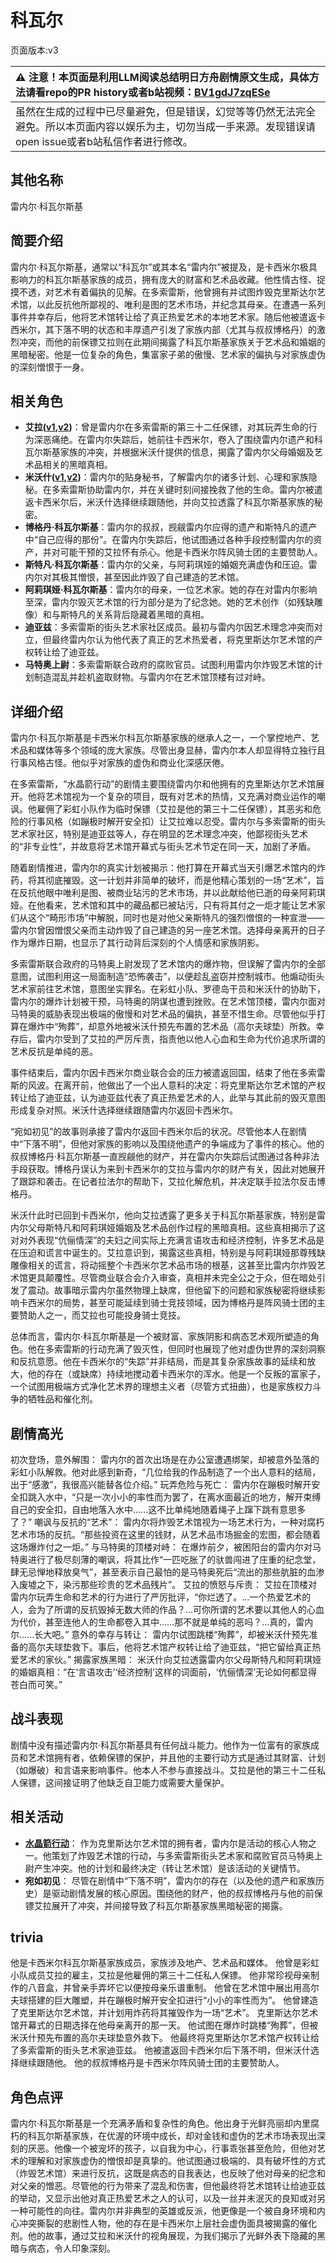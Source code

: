 # 科瓦尔
页面版本:v3
 

| :warning: 注意！本页面是利用LLM阅读总结明日方舟剧情原文生成，具体方法请看repo的PR history或者b站视频：[BV1gdJ7zqESe](https://www.bilibili.com/video/BV1gdJ7zqESe/)         |
|:----------------------------|
| 虽然在生成的过程中已尽量避免，但是错误，幻觉等等仍然无法完全避免。所以本页面内容以娱乐为主，切勿当成一手来源。发现错误请open issue或者b站私信作者进行修改。|



## 其他名称
雷内尔·科瓦尔斯基
## 简要介绍
雷内尔·科瓦尔斯基，通常以“科瓦尔”或其本名“雷内尔”被提及，是卡西米尔极具影响力的科瓦尔斯基家族的成员，拥有庞大的财富和艺术品收藏。他性情古怪、捉摸不透，对艺术有着偏执的见解。在多索雷斯，他曾拥有并试图炸毁克里斯达尔艺术馆，以此反抗他所鄙视的、唯利是图的艺术市场，并纪念其母亲。在遭遇一系列事件并幸存后，他将艺术馆转让给了真正热爱艺术的本地艺术家。随后他被遣返卡西米尔，其下落不明的状态和丰厚遗产引发了家族内部（尤其与叔叔博格丹）的激烈冲突，而他的前保镖艾拉则在此期间揭露了科瓦尔斯基家族关于艺术品和婚姻的黑暗秘密。他是一位复杂的角色，集富家子弟的傲慢、艺术家的偏执与对家族虚伪的深刻憎恨于一身。
## 相关角色
-   **艾拉([v1](../chars/char_4123_ela.md),[v2](char_4123_ela.md))**：曾是雷内尔在多索雷斯的第三十二任保镖，对其玩弄生命的行为深恶痛绝。在雷内尔失踪后，她前往卡西米尔，卷入了围绕雷内尔遗产和科瓦尔斯基家族的冲突，并根据米沃什提供的信息，揭露了雷内尔父母婚姻及艺术品相关的黑暗真相。
-   **米沃什([v1](../chars/extended_char_mi_wo_shen.md),[v2](extended_char_mi_wo_shen.md))**：雷内尔的贴身秘书，了解雷内尔的诸多计划、心理和家族隐秘。在多索雷斯协助雷内尔，并在关键时刻间接挽救了他的生命。雷内尔被遣返卡西米尔后，米沃什选择继续跟随他，并向艾拉透露了科瓦尔斯基家族的秘密。
-   **博格丹·科瓦尔斯基**：雷内尔的叔叔，觊觎雷内尔应得的遗产和斯特凡的遗产中“自己应得的那份”。在雷内尔失踪后，他试图通过各种手段控制雷内尔的资产，并对可能干预的艾拉怀有杀心。他是卡西米尔阵风骑士团的主要赞助人。
-   **斯特凡·科瓦尔斯基**：雷内尔的父亲，与阿莉琪娅的婚姻充满虚伪和压迫。雷内尔对其极其憎恨，甚至因此炸毁了自己建造的艺术馆。
-   **阿莉琪娅·科瓦尔斯基**：雷内尔的母亲，一位艺术家。她的存在对雷内尔影响至深，雷内尔毁灭艺术馆的行为部分是为了纪念她。她的艺术创作（如残缺雕像）和与斯特凡的关系背后隐藏着黑暗的真相。
-   **迪亚兹**：多索雷斯的街头艺术家社区成员。最初与雷内尔因艺术理念冲突而对立，但最终雷内尔认为他代表了真正的艺术热爱者，将克里斯达尔艺术馆的产权转让给了迪亚兹。
-   **马特奥上尉**：多索雷斯联合政府的腐败官员。试图利用雷内尔炸毁艺术馆的计划制造混乱并趁机盗取财物。与雷内尔在艺术馆顶楼有过对峙。
## 详细介绍
雷内尔·科瓦尔斯基是卡西米尔科瓦尔斯基家族的继承人之一，一个掌控地产、艺术品和媒体等多个领域的庞大家族。尽管出身显赫，雷内尔本人却显得特立独行且行事风格古怪。他似乎对家族的虚伪和商业化深感厌倦。

在多索雷斯，“水晶箭行动”的剧情主要围绕雷内尔和他拥有的克里斯达尔艺术馆展开。他将艺术馆视为一个复杂的项目，既有对艺术的热情，又充满对商业运作的嘲讽。他雇佣了彩虹小队作为临时保镖（艾拉是他的第三十二任保镖），其恶劣和危险的行事风格（如蹦极时解开安全扣）让艾拉难以忍受。雷内尔与多索雷斯的街头艺术家社区，特别是迪亚兹等人，存在明显的艺术理念冲突，他鄙视街头艺术的“非专业性”，并故意将艺术馆开幕式与街头艺术节定在同一天，加剧了矛盾。

随着剧情推进，雷内尔的真实计划被揭示：他打算在开幕式当天引爆艺术馆内的炸药，将其彻底摧毁。这一计划并非简单的破坏，而是他精心策划的一场“艺术”，旨在反抗他眼中唯利是图、被商业玷污的艺术市场，并以此献给他已逝的母亲阿莉琪娅。在他看来，艺术馆和其中的藏品都已被玷污，只有将其付之一炬才能让艺术家们从这个“畸形市场”中解脱，同时也是对他父亲斯特凡的强烈憎恨的一种宣泄——雷内尔曾因憎恨父亲而主动炸毁了自己建造的另一座艺术馆。选择母亲离开的日子作为爆炸日期，也显示了其行动背后深刻的个人情感和家族阴影。

多索雷斯联合政府的马特奥上尉发现了艺术馆内的爆炸物，但误解了雷内尔的全部意图，试图利用这一局面制造“恐怖袭击”，以便趁乱盗窃并控制城市。他煽动街头艺术家前往艺术馆，意图坐实罪名。在彩虹小队、罗德岛干员和米沃什的协助下，雷内尔的爆炸计划被干预，马特奥的阴谋也遭到挫败。在艺术馆顶楼，雷内尔面对马特奥的威胁表现出极端的傲慢和对艺术品的偏执，甚至不惜生命。尽管他似乎打算在爆炸中“殉葬”，却意外地被米沃什预先布置的艺术品（高尔夫球垫）所救。幸存后，雷内尔受到了艾拉的严厉斥责，指责他以他人心血和生命为代价追求所谓的艺术反抗是单纯的恶。

事件结束后，雷内尔因卡西米尔商业联合会的压力被遣返回国，结束了他在多索雷斯的风波。在离开前，他做出了一个出人意料的决定：将克里斯达尔艺术馆的产权转让给了迪亚兹，认为迪亚兹代表了真正热爱艺术的人，此举与其此前的毁灭意图形成复杂对照。米沃什选择继续跟随雷内尔返回卡西米尔。

“宛如初见”的故事则承接了雷内尔返回卡西米尔后的状况。尽管他本人在剧情中“下落不明”，但他对家族的影响以及围绕他遗产的争端成为了事件的核心。他的叔叔博格丹·科瓦尔斯基一直觊觎他的财产，并在雷内尔失踪后试图通过各种非法手段获取。博格丹误认为来到卡西米尔的艾拉与雷内尔的财产有关，因此对她展开了跟踪和袭击。在记者拉法尔的帮助下，艾拉化解危机，并决定联手拉法尔反击博格丹。

米沃什此时已回到卡西米尔，他向艾拉透露了更多关于科瓦尔斯基家族，特别是雷内尔父母斯特凡和阿莉琪娅婚姻及艺术品创作过程的黑暗真相。这些真相揭示了这对对外表现“伉俪情深”的夫妇之间实际上充满言语攻击和经济控制，许多艺术品是在压迫和谎言中诞生的。艾拉意识到，揭露这些真相，特别是与阿莉琪娅那尊残缺雕像相关的谎言，将动摇整个卡西米尔艺术品市场的根基，这甚至比雷内尔炸毁艺术馆更具颠覆性。尽管商业联合会介入审查，真相并未完全公之于众，但在暗处引发了震动。故事暗示雷内尔虽然物理上缺席，但他留下的问题和家族秘密将继续影响卡西米尔的局势，甚至可能延续到骑士竞技领域，因为博格丹是阵风骑士团的主要赞助人之一，而艾拉也可能投身骑士竞技。

总体而言，雷内尔·科瓦尔斯基是一个被财富、家族阴影和病态艺术观所塑造的角色。他在多索雷斯的行动充满了毁灭性，但同时也展现了他对虚伪世界的深刻洞察和反抗意愿。他在卡西米尔的“失踪”并非结局，而是其复杂家族故事的延续和放大，他的存在（或缺席）持续地搅动着卡西米尔的浑水。他是一个反叛的富家子，一个试图用极端方式净化艺术界的理想主义者（尽管方式扭曲），也是家族权力斗争的牺牲品和催化剂。
## 剧情高光
初次登场，意外解围： 雷内尔的首次出场是在办公室遭遇绑架，却被意外坠落的彩虹小队解救。他对此感到新奇，“几位给我的作品制造了一个出人意料的结局，出于“感激”，我很高兴能替各位介绍。”
玩弄危险与死亡： 雷内尔在蹦极时解开安全扣跳入水中，“只是一次小小的率性而为罢了，在离水面最近的地方，解开束缚自己的安全扣，自由地落入水中......这不比单纯地随着绳子上蹿下跳有意思多了？”
嘲讽与反抗的“艺术”： 雷内尔将炸毁艺术馆视为一场艺术行为，一种对腐朽艺术市场的反抗。“那些投资在这里的钱财，从艺术品市场掘金的宏图，都会随着这场爆炸付之一炬。”
与马特奥的顶楼对峙： 在爆炸前夕，被困阳台的雷内尔对马特奥进行了极尽刻薄的嘲讽，将其比作“一匹吃胀了的驮兽闯进了庄重的纪念堂，肆无忌惮地释放臭气”，甚至表示自己最怕的是马特奥死后“流出的那些肮脏的血渗入废墟之下，染污那些珍贵的艺术品残片”。
艾拉的愤怒与斥责： 艾拉在顶楼对雷内尔玩弄生命和艺术的行为进行了严厉批评，“你烂透了。...一个热爱艺术的人，会为了所谓的反抗毁掉无数大师的作品？...可你所谓的艺术要以其他人的心血为代价，甚至连他人的生命都卷入其中......那不就是单纯的恶吗？...真的，雷内尔......长大吧。”
意外的幸存与转让： 雷内尔试图跳楼“殉葬”，却被米沃什预先准备的高尔夫球垫救下。事后，他将艺术馆产权转让给了迪亚兹，“把它留给真正热爱艺术的家伙。”
揭露家族黑暗： 米沃什向艾拉透露雷内尔父母斯特凡和阿莉琪娅的婚姻真相：“在‘言语攻击’‘经济控制’这样的词面前，‘伉俪情深’无论如何都显得苍白而可笑。”
## 战斗表现
剧情中没有描述雷内尔·科瓦尔斯基具有任何战斗能力。他作为一位富有的家族成员和艺术馆拥有者，依赖保镖的保护，并且他的主要行动方式是通过其财富、计划（如爆破）和言语来影响事件。他本人不参与直接战斗。艾拉是他的第三十二任私人保镖，这间接证明了他缺乏自卫能力或需要大量保护。
## 相关活动
-   **[水晶箭行动](../stories/act32side.md)**： 作为克里斯达尔艺术馆的拥有者，雷内尔是活动的核心人物之一。他策划了炸毁艺术馆的行动，与多索雷斯街头艺术家和腐败官员马特奥上尉产生冲突。他的计划和最终决定（转让艺术馆）是该活动的关键情节。
-   **宛如初见**： 尽管在剧情中“下落不明”，雷内尔的存在（以及他的遗产和家族历史）是驱动剧情发展的核心原因。围绕他的财产，他的叔叔博格丹与他的前保镖艾拉展开了冲突，并间接导致了科瓦尔斯基家族黑暗秘密的揭露。
## trivia
他是卡西米尔科瓦尔斯基家族成员，家族涉及地产、艺术品和媒体。
他曾是彩虹小队成员艾拉的雇主，艾拉是他雇佣的第三十二任私人保镖。
他非常珍视母亲制作的八音盒，并曾亲手弄坏它以便按母亲乐谱重制。
他曾在艺术馆中展出用高尔夫球搭建的巨大雕塑，并在蹦极时解开安全扣进行“小小的率性而为”。
他曾建造了克里斯达尔艺术馆，并计划用炸药将其摧毁作为一场“艺术”。
克里斯达尔艺术馆开幕式的日期选择在他母亲离开的那一天。
他试图在爆炸时跳楼“殉葬”，但被米沃什预先布置的高尔夫球垫意外救下。
他最终将克里斯达尔艺术馆产权转让给了多索雷斯的街头艺术家迪亚兹。
他被遣返回卡西米尔后下落不明，但米沃什选择继续跟随他。
他的叔叔博格丹是卡西米尔阵风骑士团的主要赞助人。
## 角色点评
雷内尔·科瓦尔斯基是一个充满矛盾和复杂性的角色。他出身于光鲜亮丽却内里腐朽的科瓦尔斯基家族，在优渥的环境中成长，却对金钱和虚伪的艺术市场表现出深刻的厌恶。他像一个被宠坏的孩子，以自我为中心，行事乖张甚至危险，但他对艺术的理解和对家族虚伪的憎恨却是真挚的。他试图通过极端的、具有破坏性的方式（炸毁艺术馆）来进行反抗，这既是病态的自我表达，也反映了他对母亲的纪念和对父亲的憎恶。尽管他的行为带来了混乱和伤害，但他最终将艺术馆转让给迪亚兹的举动，又显示出他对真正热爱艺术之人的认可，以及一丝并未泯灭的良知或对另一种可能性的向往。雷内尔并非典型的英雄或反派，他更像是一个被自身环境和内心冲突撕裂的悲剧性人物，他的存在是卡西米尔上层社会虚伪面具被揭露的催化剂。他的故事，通过艾拉和米沃什的视角展现，为我们揭示了光鲜外表下隐藏的黑暗与病态，令人印象深刻。